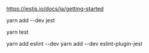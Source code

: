 https://jestjs.io/docs/ja/getting-started

yarn add --dev jest

yarn test

yarn add eslint --dev
yarn add --dev eslint-plugin-jest